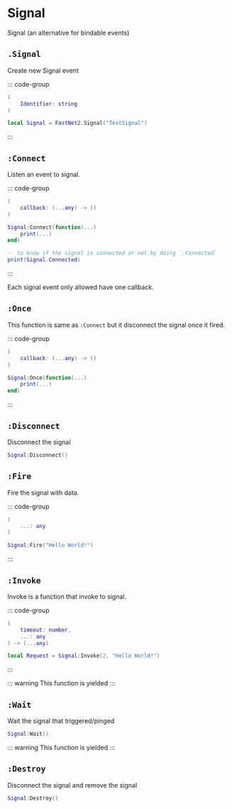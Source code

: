 # Signal

Signal (an alternative for bindable events)

## `.Signal`

Create new Signal event

::: code-group
```lua [main]
(
	Identifier: string
)
```

```lua [Example]
local Signal = FastNet2.Signal("TestSignal")
```
:::

## `:Connect`

Listen an event to signal.

::: code-group
```lua [main]
(
	callback: (...any) -> ()
)
```

```lua [Example]
Signal:Connect(function(...)
	print(...)
end)
```

```lua [Extra]
-- to know if the signal is connected or not by doing `.Connected`
print(Signal.Connected)
```
:::

Each signal event only allowed have one callback.

## `:Once`

This function is same as `:Connect` but it disconnect the signal once it fired.

::: code-group
```lua [main]
(
	callback: (...any) -> ()
)
```

```lua [Example]
Signal:Once(function(...)
	print(...)
end)
```
:::

## `:Disconnect`

Disconnect the signal

```lua
Signal:Disconnect()
```

## `:Fire`

Fire the signal with data.

::: code-group
```lua [main]
(
	...: any
)
```

```lua [Example]
Signal:Fire("Hello World!")
```
:::

## `:Invoke`

Invoke is a function that invoke to signal.

::: code-group
```lua [main]
(
	timeout: number,
	...: any
) -> (...any)
```

```lua [Example]
local Request = Signal:Invoke(2, "Hello World!")
```
:::

::: warning
This function is yielded
:::

## `:Wait`

Wait the signal that triggered/pinged

```lua
Signal:Wait()
```

::: warning
This function is yielded
:::

## `:Destroy`

Disconnect the signal and remove the signal

```lua
Signal:Destroy()
```